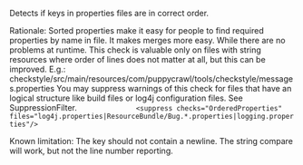 Detects if keys in properties files are in correct order.

Rationale: Sorted properties make it easy for people to find required
properties by name in file. It makes merges more easy. While there are
no problems at runtime. This check is valuable only on files with string
resources where order of lines does not matter at all, but this can be
improved. E.g.:
checkstyle/src/main/resources/com/puppycrawl/tools/checkstyle/messages.properties
You may suppress warnings of this check for files that have an logical
structure like build files or log4j configuration files. See
SuppressionFilter.
`               <suppress checks="OrderedProperties"                   files="log4j.properties|ResourceBundle/Bug.*.properties|logging.properties"/>           `

Known limitation: The key should not contain a newline. The string
compare will work, but not the line number reporting.